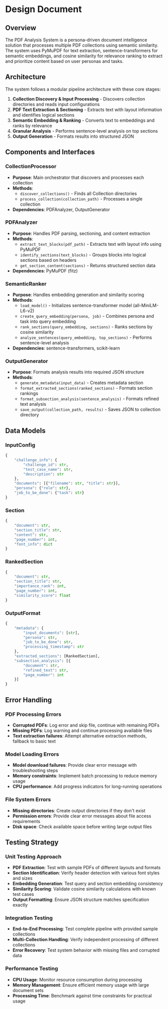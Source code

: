 # Design Document

## Overview

The PDF Analysis System is a persona-driven document intelligence solution that processes multiple PDF collections using semantic similarity. The system uses PyMuPDF for text extraction, sentence-transformers for semantic embeddings, and cosine similarity for relevance ranking to extract and prioritize content based on user personas and tasks.

## Architecture

The system follows a modular pipeline architecture with these core stages:

1. **Collection Discovery & Input Processing** - Discovers collection directories and reads input configurations
2. **PDF Text Extraction & Sectioning** - Extracts text with layout information and identifies logical sections
3. **Semantic Embedding & Ranking** - Converts text to embeddings and ranks by relevance
4. **Granular Analysis** - Performs sentence-level analysis on top sections
5. **Output Generation** - Formats results into structured JSON

## Components and Interfaces

### CollectionProcessor
- **Purpose**: Main orchestrator that discovers and processes each collection
- **Methods**:
  - `discover_collections()` - Finds all Collection directories
  - `process_collection(collection_path)` - Processes a single collection
- **Dependencies**: PDFAnalyzer, OutputGenerator

### PDFAnalyzer
- **Purpose**: Handles PDF parsing, sectioning, and content extraction
- **Methods**:
  - `extract_text_blocks(pdf_path)` - Extracts text with layout info using PyMuPDF
  - `identify_sections(text_blocks)` - Groups blocks into logical sections based on headers
  - `get_section_content(sections)` - Returns structured section data
- **Dependencies**: PyMuPDF (fitz)

### SemanticRanker
- **Purpose**: Handles embedding generation and similarity scoring
- **Methods**:
  - `load_model()` - Initializes sentence-transformer model (all-MiniLM-L6-v2)
  - `create_query_embedding(persona, job)` - Combines persona and task into query embedding
  - `rank_sections(query_embedding, sections)` - Ranks sections by cosine similarity
  - `analyze_sentences(query_embedding, top_sections)` - Performs sentence-level analysis
- **Dependencies**: sentence-transformers, scikit-learn

### OutputGenerator
- **Purpose**: Formats analysis results into required JSON structure
- **Methods**:
  - `generate_metadata(input_data)` - Creates metadata section
  - `format_extracted_sections(ranked_sections)` - Formats section rankings
  - `format_subsection_analysis(sentence_analysis)` - Formats refined text analysis
  - `save_output(collection_path, results)` - Saves JSON to collection directory

## Data Models

### InputConfig
```python
{
    "challenge_info": {
        "challenge_id": str,
        "test_case_name": str,
        "description": str
    },
    "documents": [{"filename": str, "title": str}],
    "persona": {"role": str},
    "job_to_be_done": {"task": str}
}
```

### Section
```python
{
    "document": str,
    "section_title": str,
    "content": str,
    "page_number": int,
    "font_info": dict
}
```

### RankedSection
```python
{
    "document": str,
    "section_title": str,
    "importance_rank": int,
    "page_number": int,
    "similarity_score": float
}
```

### OutputFormat
```python
{
    "metadata": {
        "input_documents": [str],
        "persona": str,
        "job_to_be_done": str,
        "processing_timestamp": str
    },
    "extracted_sections": [RankedSection],
    "subsection_analysis": [{
        "document": str,
        "refined_text": str,
        "page_number": int
    }]
}
```

## Error Handling

### PDF Processing Errors
- **Corrupted PDFs**: Log error and skip file, continue with remaining PDFs
- **Missing PDFs**: Log warning and continue processing available files
- **Text extraction failures**: Attempt alternative extraction methods, fallback to basic text

### Model Loading Errors
- **Model download failures**: Provide clear error message with troubleshooting steps
- **Memory constraints**: Implement batch processing to reduce memory usage
- **CPU performance**: Add progress indicators for long-running operations

### File System Errors
- **Missing directories**: Create output directories if they don't exist
- **Permission errors**: Provide clear error messages about file access requirements
- **Disk space**: Check available space before writing large output files

## Testing Strategy

### Unit Testing Approach
- **PDF Extraction**: Test with sample PDFs of different layouts and formats
- **Section Identification**: Verify header detection with various font styles and sizes
- **Embedding Generation**: Test query and section embedding consistency
- **Similarity Scoring**: Validate cosine similarity calculations with known test cases
- **Output Formatting**: Ensure JSON structure matches specification exactly

### Integration Testing
- **End-to-End Processing**: Test complete pipeline with provided sample collections
- **Multi-Collection Handling**: Verify independent processing of different collections
- **Error Recovery**: Test system behavior with missing files and corrupted data

### Performance Testing
- **CPU Usage**: Monitor resource consumption during processing
- **Memory Management**: Ensure efficient memory usage with large document sets
- **Processing Time**: Benchmark against time constraints for practical usage